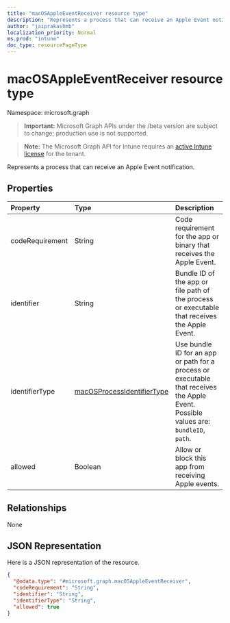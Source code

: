 ```yaml
---
title: "macOSAppleEventReceiver resource type"
description: "Represents a process that can receive an Apple Event notification."
author: "jaiprakashmb"
localization_priority: Normal
ms.prod: "intune"
doc_type: resourcePageType
---
```


# macOSAppleEventReceiver resource type

Namespace: microsoft.graph

> **Important:** Microsoft Graph APIs under the /beta version are subject to change; production use is not supported.

> **Note:** The Microsoft Graph API for Intune requires an [active Intune license](https://go.microsoft.com/fwlink/?linkid=839381) for the tenant.

Represents a process that can receive an Apple Event notification.

## Properties
|Property|Type|Description|
|:---|:---|:---|
|codeRequirement|String|Code requirement for the app or binary that receives the Apple Event.|
|identifier|String|Bundle ID of the app or file path of the process or executable that receives the Apple Event.|
|identifierType|[macOSProcessIdentifierType](../resources/intune-deviceconfig-macosprocessidentifiertype.md)|Use bundle ID for an app or path for a process or executable that receives the Apple Event. Possible values are: `bundleID`, `path`.|
|allowed|Boolean|Allow or block this app from receiving Apple events.|

## Relationships
None

## JSON Representation
Here is a JSON representation of the resource.
<!-- {
  "blockType": "resource",
  "@odata.type": "microsoft.graph.macOSAppleEventReceiver"
}
-->
``` json
{
  "@odata.type": "#microsoft.graph.macOSAppleEventReceiver",
  "codeRequirement": "String",
  "identifier": "String",
  "identifierType": "String",
  "allowed": true
}
```






